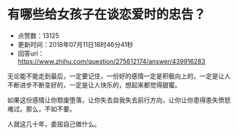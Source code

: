 # 有哪些给女孩子在谈恋爱时的忠告？
- 点赞数：13125
- 更新时间：2018年07月11日18时46分41秒
- 回答url：https://www.zhihu.com/question/275612174/answer/439916283
<body>
 <p data-pid="_-Cvaxju">无论能不能走到最后，一定要记住，一份好的感情一定是积极向上的，一定是让人不断进步不断变好的，一定是让人快乐的，想起来都觉得甜蜜。</p>
 <p data-pid="SXd05nPR">如果这份感情让你颓废堕落，让你失去自我失去前行方向，让你让你患得患失愤怒难过。那么，不如不要。</p>
 <p data-pid="uGbNwNd0">人就这几十年，委屈自己做什么。</p>
</body>